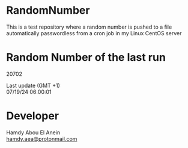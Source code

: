 # RandomNumber    
This is a test repository where a random number is pushed to a file automatically passwordless from a cron job in my Linux CentOS server    
# Random Number of the last run   
20702
      
Last update (GMT +1)    
07/19/24 06:00:01
# Developer    
Hamdy Abou El Anein   
hamdy.aea@protonmail.com
